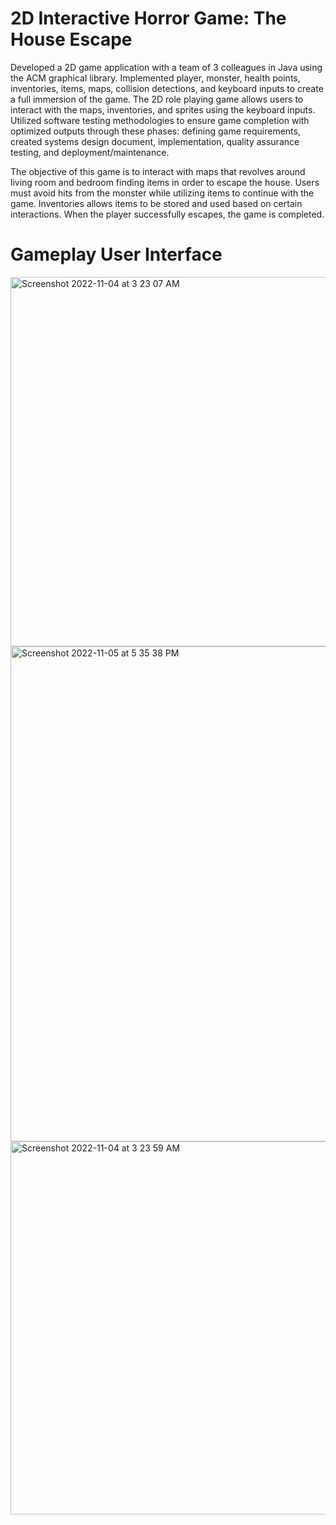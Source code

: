 # 2D Interactive Horror Game: The House Escape
Developed a 2D game application with a team of 3 colleagues in Java using the ACM graphical library. Implemented player, monster, health points, inventories, items, maps, collision detections, and keyboard inputs to create a full immersion of the game. The 2D role playing game allows users to interact with the maps, inventories, and sprites using the keyboard inputs. Utilized software testing methodologies to ensure game completion with optimized outputs through these phases: defining game requirements, created systems design document, implementation, quality assurance testing, and deployment/maintenance.   

The objective of this game is to interact with maps that revolves around living room and bedroom finding items in order to escape the house. Users must avoid hits from the monster while utilizing items to continue with the game. Inventories allows items to be stored and used based on certain interactions. When the player successfully escapes, the game is completed. 

# Gameplay User Interface
<img width="591" alt="Screenshot 2022-11-04 at 3 23 07 AM" src="https://user-images.githubusercontent.com/79876261/199951701-fd86f4cb-2670-475c-8b0f-e3b8a02b19c7.png">
<img width="792" alt="Screenshot 2022-11-05 at 5 35 38 PM" src="https://user-images.githubusercontent.com/79876261/200148638-da34a0b9-a202-431e-876b-3cc970859241.png">
<img width="597" alt="Screenshot 2022-11-04 at 3 23 59 AM" src="https://user-images.githubusercontent.com/79876261/199951742-cc6db00d-bf2a-4eb2-8eaf-818b23338335.png">
